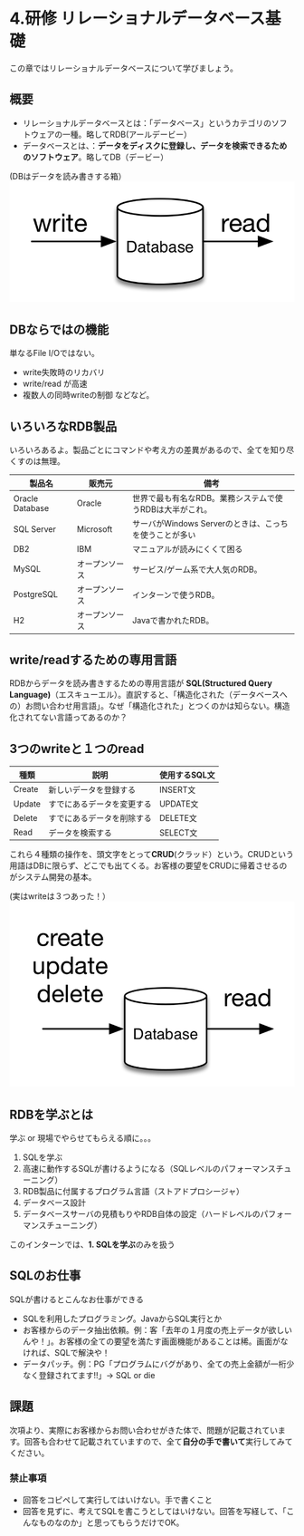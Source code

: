 # 4.研修 リレーショナルデータベース基礎
この章ではリレーショナルデータベースについて学びましょう。

## 概要

- リレーショナルデータベースとは：「データベース」というカテゴリのソフトウェアの一種。略してRDB(アールデービー）
- データベースとは、：**データをディスクに登録し、データを検索できるためのソフトウェア**。略してDB（デービー）

(DBはデータを読み書きする箱）
![](../images/image-04-0001.png)

## DBならではの機能
単なるFile I/Oではない。

- write失敗時のリカバリ
- write/read が高速
- 複数人の同時writeの制御
などなど。

## いろいろなRDB製品
いろいろあるよ。製品ごとにコマンドや考え方の差異があるので、全てを知り尽くすのは無理。

| 製品名 | 販売元 | 備考 |
| -- | -- | -- |
| Oracle Database | Oracle | 世界で最も有名なRDB。業務システムで使うRDBは大半がこれ。 |
| SQL Server | Microsoft | サーバがWindows Serverのときは、こっちを使うことが多い |
| DB2 | IBM | マニュアルが読みにくくて困る |
| MySQL | オープンソース | サービス/ゲーム系で大人気のRDB。 |
| PostgreSQL | オープンソース | インターンで使うRDB。 |
| H2 | オープンソース | Javaで書かれたRDB。 |

## write/readするための専用言語
RDBからデータを読み書きするための専用言語が
**SQL(Structured Query Language)**（エスキューエル）。直訳すると、「構造化された（データベースへの）お問い合わせ用言語」。なぜ「構造化された」とつくのかは知らない。構造化されてない言語ってあるのか？

## 3つのwriteと１つのread

| 種類 | 説明 | 使用するSQL文 |
| -- | -- | -- |
| Create | 新しいデータを登録する | INSERT文 |
| Update | すでにあるデータを変更する | UPDATE文 |
| Delete | すでにあるデータを削除する | DELETE文 |
| Read | データを検索する | SELECT文 |

これら４種類の操作を、頭文字をとって**CRUD**(クラッド）という。CRUDという用語はDBに限らず、どこでも出てくる。お客様の要望をCRUDに帰着させるのがシステム開発の基本。

(実はwriteは３つあった！）
![](../images/image-04-0002.png)

## RDBを学ぶとは
学ぶ or 現場でやらせてもらえる順に。。。
1. SQLを学ぶ
2. 高速に動作するSQLが書けるようになる（SQLレベルのパフォーマンスチューニング）
3. RDB製品に付属するプログラム言語（ストアドプロシージャ）
4. データベース設計
5. データベースサーバの見積もりやRDB自体の設定（ハードレベルのパフォーマンスチューニング）

このインターンでは、**1. SQLを学ぶ**のみを扱う

## SQLのお仕事
SQLが書けるとこんなお仕事ができる

- SQLを利用したプログラミング。JavaからSQL実行とか
- お客様からのデータ抽出依頼。例：客「去年の１月度の売上データが欲しいんや！」。お客様の全ての要望を満たす画面機能があることは稀。画面がなければ、SQLで解決や！
- データパッチ。例：PG「プログラムにバグがあり、全ての売上金額が一桁少なく登録されてます!!」-> SQL or die

## 課題
次項より、実際にお客様からお問い合わせがきた体で、問題が記載されています。回答も合わせて記載されていますので、全て**自分の手で書いて**実行してみてください。

### 禁止事項
- 回答をコピペして実行してはいけない。手で書くこと
- 回答を見ずに、考えてSQLを書こうとしてはいけない。回答を写経して、「こんなものなのか」と思ってもらうだけでOK。





